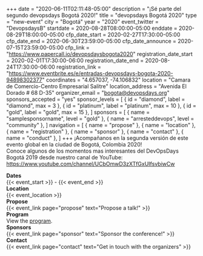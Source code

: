 +++
date = "2020-06-11T02:11:48-05:00"
description = "¡Sé parte del segundo devopsdays Bogotá 2020!"
title = "devopsdays Bogotá 2020"
type = "new-event"
city = "Bogotá"
year = "2020"
event_twitter = "DevopsdaysB"
startdate = 2020-08-28T08:00:00-05:00
enddate = 2020-08-29T18:00:00-05:00
cfp_date_start = 2020-02-27T17:30:00-05:00
cfp_date_end = 2020-06-30T23:59:00-05:00
cfp_date_announce = 2020-07-15T23:59:00-05:00
cfp_link = "https://www.papercall.io/devopsdaysbogota2020"
registration_date_start = 2020-02-01T17:30:00-06:00
registration_date_end = 2020-08-24T17:30:00-06:00
registration_link = "https://www.eventbrite.es/e/entradas-devopsdays-bogota-2020-94898302377"
coordinates = "4.657037, -74.106832"
location = "Camara de Comercio-Centro Empresarial Salitre"
location_address = "Avenida El Dorado # 68 D-35"
organizer_email = "bogota@devopsdays.org"
sponsors_accepted = "yes"
sponsor_levels = [
    { id = "diamond", label = "diamond", max = 3 },
    { id = "platinum", label = "platinum", max = 10 },
    { id = "gold", label = "gold", max = 15 },
]
sponsors = [
    { name = "samplesponsorname", level = "gold" },
    { name = "arresteddevops", level = "community" },
]
navigation = [
    { name = "propose" },
    { name = "location" },
    { name = "registration" },
    { name = "sponsor" },
    { name = "contact" },
    { name = "conduct" },
]
+++
¡Acompañanos en la segunda versión de este evento global en la ciudad de Bogotá, Colombia 2020! <br> 
Conoce algunos de los momentos mas interesantes del DevOpsDays Bogotá 2019 desde nuestro canal de YouTube: https://www.youtube.com/channel/UCbOmwD3zXTfGxUIfsvbiwCw


<!-- <div style="text-align:center;">
  {{< event_logo >}}
</div> -->

<div class = "row">
  <div class = "col-md-2">
    <strong>Dates</strong>
  </div>
  <div class = "col-md-8">
    {{< event_start >}} - {{< event_end >}}
  </div>
</div>

<div class = "row">
  <div class = "col-md-2">
    <strong>Location</strong>
  </div>
  <div class = "col-md-8">
    {{< event_location >}}
  </div>
</div> 

<!-- <div class = "row">
  <div class = "col-md-2">
    <strong>Register</strong>
  </div>
  <div class = "col-md-8">
    {{< event_link page="registration" text="Register to attend the conference!" >}}
  </div>
</div> -->

<div class = "row">
  <div class = "col-md-2">
    <strong>Propose</strong>
  </div>
  <div class = "col-md-8">
    {{< event_link page="propose" text="Propose a talk!" >}}
  </div>
</div> 

<div class = "row">
  <div class = "col-md-2">
    <strong>Program</strong>
  </div>
  <div class = "col-md-8">
    View the <a href="https://devopsdays.co/programa">program</a>.
  </div>
</div>

<!-- <div class = "row">
  <div class = "col-md-2">
    <strong>Speakers</strong>
  </div>
  <div class = "col-md-8">
    Check out the {{< event_link page="speakers" text="speakers!" >}}
  </div>
</div> -->

<div class = "row">
  <div class = "col-md-2">
    <strong>Sponsors</strong>
  </div>
  <div class = "col-md-8">
    {{< event_link page="sponsor" text="Sponsor the conference!" >}}
  </div>
</div>

<div class = "row">
  <div class = "col-md-2">
    <strong>Contact</strong>
  </div>
  <div class = "col-md-8">
    {{< event_link page="contact" text="Get in touch with the organizers" >}}
  </div>
</div>

<!-- Uncomment if you added your city twitter name -->
<!--
{{< event_twitter >}}
-->
